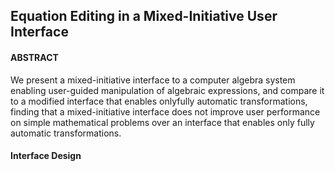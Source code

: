 ## Equation Editing in a Mixed-Initiative User Interface

#### ABSTRACT
We present a mixed-initiative interface to a computer algebra system enabling user-guided manipulation of algebraic expressions, and compare it to a modified interface that enables onlyfully automatic transformations, finding that a mixed-initiative interface does not improve user performance on simple mathematical problems over an interface that enables only fully automatic transformations.

#### Interface Design
